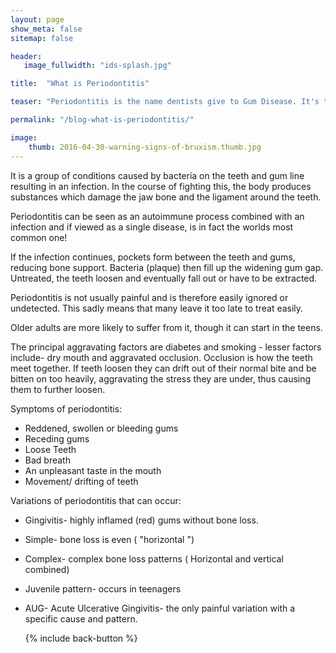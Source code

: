 ```yaml
---
layout: page
show_meta: false
sitemap: false

header:
   image_fullwidth: "ids-splash.jpg"

title:  "What is Periodontitis"

teaser: "Periodontitis is the name dentists give to Gum Disease. It's the World's most common disease and it is usually painless." 

permalink: "/blog-what-is-periodontitis/"

image:
    thumb: 2016-04-30-warning-signs-of-bruxism.thumb.jpg
---
```



It is a group of conditions caused by bacteria on the teeth and gum line resulting in an infection. In the course of fighting this, the body produces substances which damage the jaw bone and the ligament around the teeth.

Periodontitis can be seen as an autoimmune process combined with an infection and if viewed as a single disease, is in fact the worlds most common one!

If the infection continues, pockets form between the teeth and gums, reducing bone support. Bacteria (plaque) then fill up the widening gum gap. Untreated, the teeth loosen and eventually fall out or have to be extracted.

Periodontitis is not usually painful and is therefore easily ignored or undetected. This sadly means that many leave it too late to treat easily.

Older adults are more likely to suffer from it, though it can start in the teens.

The principal aggravating factors are diabetes and smoking - lesser factors include- dry mouth and aggravated occlusion. Occlusion is how the teeth meet together. If teeth loosen they can drift out of their normal bite and be bitten on too heavily, aggravating the stress they are under, thus causing them to further loosen.

Symptoms of periodontitis:

+ Reddened, swollen or bleeding gums
+ Receding gums
+ Loose Teeth
+ Bad breath
+ An unpleasant taste in the mouth
+ Movement/ drifting of teeth

Variations of periodontitis that can occur:

+ Gingivitis- highly inflamed (red) gums without bone loss.
+ Simple- bone loss is even ( "horizontal ")
+ Complex- complex bone loss patterns ( Horizontal and vertical combined)
+ Juvenile pattern- occurs in teenagers
+ AUG- Acute Ulcerative Gingivitis-  the only painful variation with a specific cause and pattern.

  {% include back-button %}


